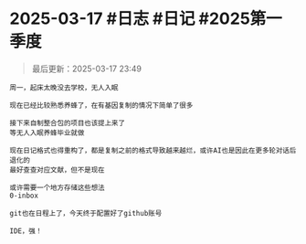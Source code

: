 # 2025-03-17 #日志 #日记 #2025第一季度

>最后更新：2025-03-17 23:49

```text
周一，起床太晚没去学校，无人入眠

现在已经比较熟悉养蜂了，在有基因复制的情况下简单了很多

接下来自制整合包的项目也该提上来了
等无人入眠养蜂毕业就做

现在日记格式也得重构了，都是复制之前的格式导致越来越烂，或许AI也是因此在更多轮对话后退化的
最好查查对应文献，但不是现在

或许需要一个地方存储这些想法
0-inbox

git也在日程上了，今天终于配置好了github账号

IDE，强！
```
